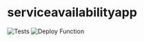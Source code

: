 # serviceavailabilityapp

![Tests](https://github.com/timothymeyers/serviceavailabilityapp/workflows/Tests/badge.svg) ![Deploy Function](https://github.com/timothymeyers/serviceavailabilityapp/workflows/Deploy%20Function/badge.svg)